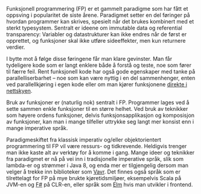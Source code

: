Funksjonell programmering (FP) er et gammelt paradigme som har fått et oppsving i popularitet de siste årene. Paradigmet setter en del føringer på hvordan programmer kan skrives, spesielt når det brukes kombinert med et sterkt typesystem. Sentralt er ideene om immutable data og referential transparency: Variabler og datastrukturer kan ikke endres når de først er opprettet, og funksjoner skal ikke utføre sideeffekter, men kun returnere verdier.

I bytte mot å følge disse føringene får man klare gevinster. Man får tydeligere kode som er langt enklere både å forstå og teste, noe som fører til færre feil. Rent funksjonell kode har også gode egenskaper med tanke på parallelliserbarhet – noe som kan være nyttig i en del sammenhenger, enten ved parallellkjøring i egen kode eller om man kjører funksjonene [direkte i nettskyen](https://radar.bekk.no/tech2017/arkitektur-og-plattform/serverless).

Bruk av funksjoner er (naturlig nok) sentralt i FP. Programmer lages ved å sette sammen enkle funksjoner til en større helhet. Ved bruk av teknikker som høyere ordens funksjoner, delvis funksjonsapplikasjon og komposisjon av funksjoner, kan man i mange tilfeller uttrykke seg langt mer konsist enn i mange imperative språk.

Paradigmeskiftet fra klassisk imperativ og/eller objektorientert programmering til FP vil være ressurs- og tidkrevende. Heldigvis trenger man ikke kaste alt av verktøy for å komme i gang. Mange ideer og teknikker fra paradigmet er nå på vei inn i tradisjonelle imperative språk, slik som lambda-er og strømmer i Java 8, og enda mer er tilgjengelig dersom man velger å trekke inn biblioteker som [Vavr](https://radar.bekk.no/tech2017/sprak-og-rammeverk/vavr). Det finnes også språk som er tilrettelagt for FP på mye brukte kjøretidsmiljøer, eksempelvis Scala på JVM-en og [F#](https://radar.bekk.no/tech2017/sprak-og-rammeverk/f) på CLR-en, eller språk som [Elm](https://radar.bekk.no/tech2017/sprak-og-rammeverk/elm) hvis man utvikler i frontend.